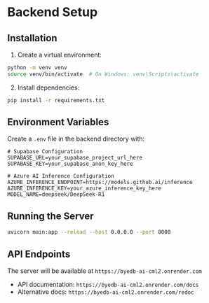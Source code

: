 # Backend Setup

## Installation

1. Create a virtual environment:
```bash
python -m venv venv
source venv/bin/activate  # On Windows: venv\Scripts\activate
```

2. Install dependencies:
```bash
pip install -r requirements.txt
```

## Environment Variables

Create a `.env` file in the backend directory with:

```env
# Supabase Configuration
SUPABASE_URL=your_supabase_project_url_here
SUPABASE_KEY=your_supabase_anon_key_here

# Azure AI Inference Configuration
AZURE_INFERENCE_ENDPOINT=https://models.github.ai/inference
AZURE_INFERENCE_KEY=your_azure_inference_key_here
MODEL_NAME=deepseek/DeepSeek-R1
```

## Running the Server

```bash
uvicorn main:app --reload --host 0.0.0.0 --port 8000
```

## API Endpoints

The server will be available at `https://byedb-ai-cml2.onrender.com`
- API documentation: `https://byedb-ai-cml2.onrender.com/docs`
- Alternative docs: `https://byedb-ai-cml2.onrender.com/redoc` 